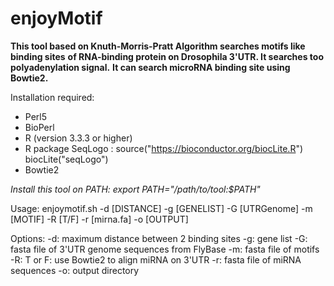 # enjoyMotif

**This tool based on Knuth-Morris-Pratt Algorithm searches motifs like binding sites**
**of RNA-binding protein on Drosophila 3'UTR. It searches too polyadenylation signal.**
**It can search microRNA binding site using Bowtie2.**	 

Installation required:
- Perl5
- BioPerl
- R (version 3.3.3 or higher)
- R package SeqLogo :
	source("https://bioconductor.org/biocLite.R")
	biocLite("seqLogo")
- Bowtie2

*Install this tool on PATH: export PATH="/path/to/tool:$PATH"*

Usage:
	enjoymotif.sh -d [DISTANCE] -g [GENELIST] -G [UTRGenome] -m [MOTIF] -R [T/F] -r [mirna.fa] -o [OUTPUT]

Options:
	-d: maximum distance between 2 binding sites
	-g: gene list
	-G: fasta file of 3'UTR genome sequences from FlyBase
	-m: fasta file of motifs
	-R: T or F: use Bowtie2 to align miRNA on 3'UTR
	-r: fasta file of miRNA sequences
  -o: output directory
